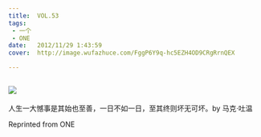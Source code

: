 ```yaml
---
title:	VOL.53
tags:
 - 一个
 - ONE
date:	2012/11/29 1:43:59
cover:	http://image.wufazhuce.com/FggP6Y9q-hc5EZH4OD9CRgRrnQEX

---
```

![](http://image.wufazhuce.com/FggP6Y9q-hc5EZH4OD9CRgRrnQEX)
---

人生一大憾事是其始也至善，一日不如一日，至其终则坏无可坏。by 马克·吐温
 
Reprinted from ONE
